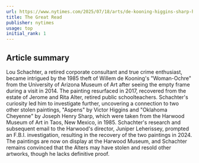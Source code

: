 ```yaml
---
url: https://www.nytimes.com/2025/07/18/arts/de-kooning-higgins-sharp-harwood-fbi.html
title: The Great Read
publisher: nytimes
usage: top
initial_rank: 1
---
```

## Article summary
Lou Schachter, a retired corporate consultant and true crime enthusiast, became intrigued by the 1985 theft of Willem de Kooning's "Woman-Ochre" from the University of Arizona Museum of Art after seeing the empty frame during a visit in 2014. The painting resurfaced in 2017, recovered from the estate of Jerome and Rita Alter, retired public schoolteachers. Schachter's curiosity led him to investigate further, uncovering a connection to two other stolen paintings, "Aspens" by Victor Higgins and "Oklahoma Cheyenne" by Joseph Henry Sharp, which were taken from the Harwood Museum of Art in Taos, New Mexico, in 1985. Schachter's research and subsequent email to the Harwood's director, Juniper Leherissey, prompted an F.B.I. investigation, resulting in the recovery of the two paintings in 2024. The paintings are now on display at the Harwood Museum, and Schachter remains convinced that the Alters may have stolen and resold other artworks, though he lacks definitive proof.
